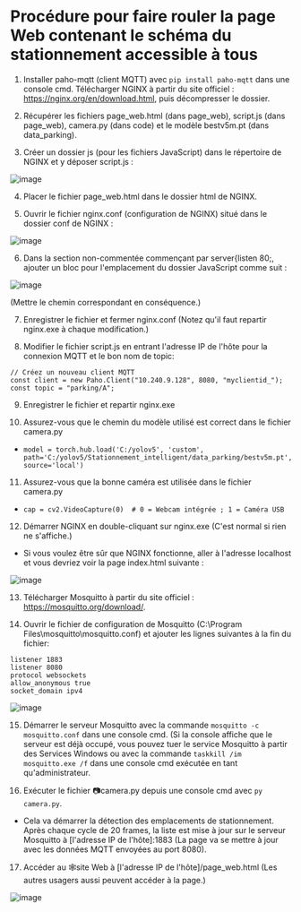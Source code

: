# Procédure pour faire rouler la page Web contenant le schéma du stationnement accessible à tous

1. Installer paho-mqtt (client MQTT) avec ```pip install paho-mqtt``` dans une console cmd.
Télécharger NGINX à partir du site officiel : https://nginx.org/en/download.html, puis décompresser le dossier.

2. Récupérer les fichiers page_web.html (dans page_web), script.js (dans page_web), camera.py (dans code) et le modèle bestv5m.pt (dans data_parking).

3. Créer un dossier js (pour les fichiers JavaScript) dans le répertoire de NGINX et y déposer script.js :

![image](https://user-images.githubusercontent.com/89463240/218909744-715d9c85-c67a-40bb-b4e8-0f75b28a148b.png)

4. Placer le fichier page_web.html dans le dossier html de NGINX.

5. Ouvrir le fichier nginx.conf (configuration de NGINX) situé dans le dossier conf de NGINX :

![image](https://user-images.githubusercontent.com/89463240/218909025-491fdb17-2edd-4e4a-b218-e89fd8c54dd2.png)

6. Dans la section non-commentée commençant par server{listen 80;, ajouter un bloc pour l'emplacement du dossier JavaScript comme suit :

![image](https://user-images.githubusercontent.com/89463240/218909527-c1ef1d6e-9860-4eb6-ac28-eef17fd967b4.png)

(Mettre le chemin correspondant en conséquence.)

7. Enregistrer le fichier et fermer nginx.conf (Notez qu'il faut repartir nginx.exe à chaque modification.)

8. Modifier le fichier script.js en entrant l'adresse IP de l'hôte pour la connexion MQTT et le bon nom de topic:
```
// Créez un nouveau client MQTT
const client = new Paho.Client("10.240.9.128", 8080, "myclientid_");
const topic = "parking/A";
```

9. Enregistrer le fichier et repartir nginx.exe

10. Assurez-vous que le chemin du modèle utilisé est correct dans le fichier camera.py 
  - ``` model = torch.hub.load('C:/yolov5', 'custom', path='C:/yolov5/Stationnement_intelligent/data_parking/bestv5m.pt', source='local') ```

11. Assurez-vous que la bonne caméra est utilisée dans le fichier camera.py 
  - ```cap = cv2.VideoCapture(0)  # 0 = Webcam intégrée ; 1 = Caméra USB```

12. Démarrer NGINX en double-cliquant sur nginx.exe (C'est normal si rien ne s'affiche.)
  - Si vous voulez être sûr que NGINX fonctionne, aller à l'adresse localhost et vous devriez voir la page index.html suivante :

![image](https://user-images.githubusercontent.com/89463240/218911227-9a593f26-bed6-46c0-88f8-f0511b6e5e75.png)

13. Télécharger Mosquitto à partir du site officiel : https://mosquitto.org/download/.

14. Ouvrir le fichier de configuration de Mosquitto (C:\Program Files\mosquitto\mosquitto.conf) 
et ajouter les lignes suivantes à la fin du fichier:
```
listener 1883
listener 8080 
protocol websockets
allow_anonymous true
socket_domain ipv4
```
![image](https://user-images.githubusercontent.com/89463240/223537293-a6bda1dd-a7c2-478f-a99b-b880ac6a1df0.png)

15. Démarrer le serveur Mosquitto avec la commande ```mosquitto -c mosquitto.conf``` dans une console cmd.
(Si la console affiche que le serveur est déjà occupé, vous pouvez tuer le service Mosquitto à partir des Services Windows ou avec
la commande ```taskkill /im mosquitto.exe /f``` dans une console cmd exécutée en tant qu'administrateur.

16. Exécuter le fichier 📷camera.py depuis une console cmd avec ```py camera.py```.
  - Cela va démarrer la détection des emplacements de stationnement. Après chaque cycle de 20 frames, la liste est mise à jour sur le serveur Mosquitto
  à [l'adresse IP de l'hôte]:1883
  (La page va se mettre à jour avec les données MQTT envoyées au port 8080).

17. Accéder au 🕸️site Web à [l'adresse IP de l'hôte]/page_web.html
(Les autres usagers aussi peuvent accéder à la page.)

![image](https://user-images.githubusercontent.com/89463240/229799847-bbabdcea-edff-41ef-8f00-d739b08939c4.png)
